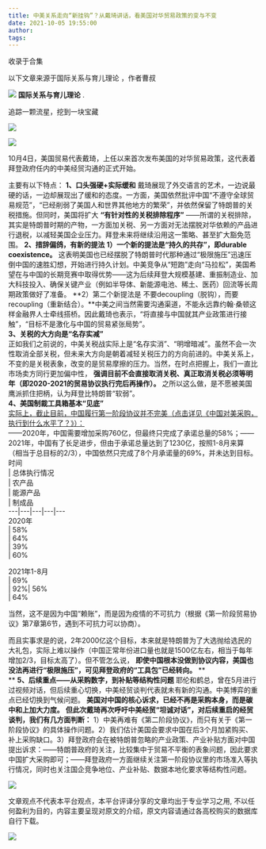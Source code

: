 ```yaml
---
title: 中美关系走向“新挂钩”？从戴琦讲话，看美国对华贸易政策的变与不变
date: 2021-10-05 19:55:00
author: 
tags: 
---
```



收录于合集

以下文章来源于国际关系与育儿理论 ，作者曹叔

![](/images/473/2.png) **国际关系与育儿理论** .

追踪一颗流星，挖到一块宝藏

![](/images/473/3.gif)

  

![](/images/473/4.jpeg)

  

10月4日，美国贸易代表戴琦，上任以来首次发布美国的对华贸易政策，这代表着拜登政府任内的中美经贸沟通的正式开始。  

主要有以下特点： **1、口头强硬+实际缓和**
戴琦展现了外交语言的艺术，一边说最硬的话，一边却展现出了缓和的态度。一方面，美国依然批评中国“不遵守全球贸易规范”，“已经削弱了美国人和世界其他地方的繁荣”，并依然保留了特朗普的关税措施。但同时，美国将扩大
**“有针对性的关税排除程序”**
——所谓的关税排除，其实是特朗普时期的产物，一方面加关税、另一方面对无法摆脱对华依赖的产品进行退税，以减轻美国企业压力。拜登未来将继续沿用这一策略、甚至扩大豁免范围。
**2、措辞偏鸽，有新的提法** **1）一个新的提法是“持久的共存”，即durable coexistence。**
这表明美国也已经摆脱了特朗普时代那种通过“极限施压”迅速压倒中国的速胜幻想，开始进行持久计划。中美竞争从“短跑”走向“马拉松”，美国希望在与中国的长期竞赛中取得优势——这为后续拜登大规模基建、重振制造业、加大科技投入、确保关键产业（例如半导体、新能源电池、稀土、医药）回流等长周期政策做好了准备。
**2）第二个新提法是
不要decoupling（脱钩），而要recoupling（重新结合）。**中美之间当然需要沟通渠道，不能永远靠约翰·桑顿这样金融界人士牵线搭桥。因此戴琦也表示，“将直接与中国就其产业政策进行接触”，“目标不是激化与中国的贸易紧张局势”。  
 **3、关税的大方向是“名存实减”**  
正如我们之前说的，中美关税战实际上是“名存实消”、“明增暗减”。虽然不会一次性取消全部关税，但未来大方向是朝着减轻关税压力的方向前进的。中美关系上，不变的是关税表象，改变的是贸易摩擦的压力。当然，在时点把握上，我们一直比市场卖方同行更加偏中性，
**强调目前不会直接取消关税、真正取消关税必须等明年（即2020-2021的贸易协议执行完后再操作）。**
之所以这么做，是不愿被美国鹰派抓住把柄，认为拜登比特朗普“软弱”。  
 **4、美国制裁工具箱基本“见底”**  
[
实际上，截止目前，中国履行第一阶段协议并不完美（点击详见《中国对美采购，执行到什么水平了？》）：](http://mp.weixin.qq.com/s?__biz=MzAxNTY2NzE3Mw==&mid=2247484397&idx=1&sn=8c6b5ba5590080f52bbdeb292d00c775&chksm=9b81d967acf65071d82f2fbd988d30113dae8bd74de68bb1c3fe682c29836329723f4e4f56ef&scene=21#wechat_redirect)  
——2020年，中国需要增加采购760亿，但最终只完成了承诺总量的58%；——2021年，中国有了长足进步，但由于承诺总量达到了1230亿，按照1-8月来算（相当于总目标的2/3），中国依然只完成了8个月承诺量的69%，并未达到目标。  
时间  
| 总体执行情况  
| 农产品  
| 能源产品  
| 制成品  
---|---|---|---|---  
2020年  
| 58%  
| 64%  
| 39%  
| 60%  
  
2021年1-8月  
| 69%  
| 92%| 56%  
| 64%  
  
当然，这不是因为中国“赖账”，而是因为疫情的不可抗力（根据《第一阶段贸易协议》第7章第6节，遇到不可抗力可以协商）。  

而且实事求是的说，2年2000亿这个目标，本来就是特朗普为了大选抛给选民的大礼包，实际上难以操作（中国正常年份进口量也就是1500亿左右，相当于每年增加2/3，目标太高了）。但不管怎么说，
**即使中国根本没做到协议内容，美国也没法再进行“极限施压”，可见拜登政府的“工具包”已经转向。** **  
** **5、后续重点——从采购数字，到补贴等结构性问题**
耶伦和鹤总，曾在5月进行过视频对话，但后续重心切换，中美经贸谈判代表就未有新的沟通。中美博弈的重点已经切换到气候问题。
**美国对中国的核心诉求，已经不再是采购本身，而是碳中和上加大力度。**
**但此次戴琦再次呼吁中美经贸“坦诚对话”，对后续重启的经贸谈判，我们有几方面判断：**
1）中美再难有《第二阶段协议》，而只有关于《第一阶段协议》的具体操作问题。2）我们估计美国会要求中国在后3个月加紧购买、补上采购缺口。3）拜登政府会在被特朗普忽略的产业政策、产业补贴方面对中国提出诉求：——特朗普政府的关注，比较集中于贸易不平衡的表象问题，因此要求中国扩大采购即可；——拜登政府一方面继续关注第一阶段协议里的市场准入等执行情况，同时也关注国企竞争地位、产业补贴、数据本地化要求等结构性问题。  

![](/images/473/5.png)

  

  

文章观点不代表本平台观点，本平台评译分享的文章均出于专业学习之用, 不以任何盈利为目的，内容主要呈现对原文的介绍，原文内容请通过各高校购买的数据库自行下载。

![](/images/473/6.gif)


